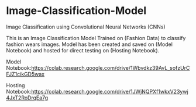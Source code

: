 # Image-Classification-Model
Image Classification using Convolutional Neural Networks (CNNs)

This is an Image Classification Model Trained on (Fashion Data) to classify fashion wears images.
Model has been created and saved on (Model Notebook) and hosted for direct testing on (Hosting Notebook).

Model Notebook:https://colab.research.google.com/drive/1Wbvdkz39AvL_sofzUrCFJZ1cikGD5wax

Hosting Notebook:https://colab.research.google.com/drive/1JWjNQPXf1wkxV23ywj4JxT2RoDrqEa7g
